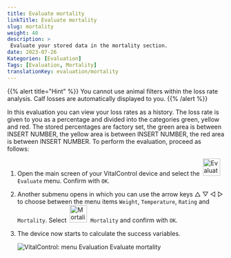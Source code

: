 ```yaml
---
title: Evaluate mortality
linkTitle: Evaluate mortality
slug: mortality
weight: 40
description: >
 Evaluate your stored data in the mortality section.
date: 2023-07-26
Kategorien: [Evaluation]
Tags: [Evaluation, Mortality]
translationKey: evaluation/mortality
---
```

{{% alert title="Hint" %}}
You cannot use animal filters within the loss rate analysis. Calf losses are automatically displayed to you.
{{% /alert %}}

In this evaluation you can view your loss rates as a history. The loss rate is given to you as a percentage and divided into the categories green, yellow and red. The stored percentages are factory set, the green area is between INSERT NUMBER, the yellow area is between INSERT NUMBER, the red area is between INSERT NUMBER.
To perform the evaluation, proceed as follows:

1. Open the main screen of your VitalControl device and select the &nbsp;<img src="/icons/evaluate.svg" width="40" align="bottom" alt="Evaluate" />&nbsp; `Evaluate` menu. Confirm with `OK`.

2. Another submenu opens in which you can use the arrow keys △ ▽ ◁ ▷ to choose between the menu items `Weight`, `Temperature`, `Rating` and `Mortality`. Select &nbsp;<img src="/icons/mortality.svg" width="40" align="bottom" alt="Mortality" />&nbsp; `Mortality` and confirm with `OK`.

3. The device now starts to calculate the success variables.

   ![VitalControl: menu Evaluation Evaluate mortality](../images/mortality.png "Evaluate mortality")